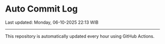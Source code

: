 # Auto Commit Log

Last updated: Monday, 06-10-2025 22:13 WIB

---

This repository is automatically updated every hour using GitHub Actions.
